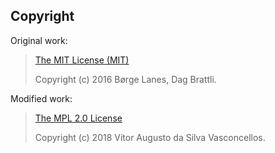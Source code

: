 ## Copyright
Original work:
>[The MIT License (MIT)](licenses/LICENSE.aioreactive.txt)
>
>Copyright (c) 2016 Børge Lanes, Dag Brattli.

Modified work:
>[The MPL 2.0 License](LICENSE)
>
>Copyright (c) 2018 Vítor Augusto da Silva Vasconcellos.
